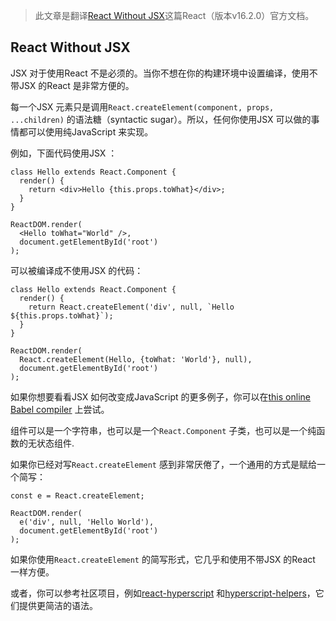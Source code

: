 > 此文章是翻译[React Without JSX](https://reactjs.org/docs/react-without-jsx.html)这篇React（版本v16.2.0）官方文档。

## React Without JSX

JSX 对于使用React 不是必须的。当你不想在你的构建环境中设置编译，使用不带JSX 的React 是非常方便的。

每一个JSX 元素只是调用`React.createElement(component, props, ...children)` 的语法糖（syntactic sugar）。所以，任何你使用JSX 可以做的事情都可以使用纯JavaScript 来实现。

例如，下面代码使用JSX ：

```
class Hello extends React.Component {
  render() {
    return <div>Hello {this.props.toWhat}</div>;
  }
}

ReactDOM.render(
  <Hello toWhat="World" />,
  document.getElementById('root')
);
```

可以被编译成不使用JSX 的代码：

```
class Hello extends React.Component {
  render() {
    return React.createElement('div', null, `Hello ${this.props.toWhat}`);
  }
}

ReactDOM.render(
  React.createElement(Hello, {toWhat: 'World'}, null),
  document.getElementById('root')
);
```

如果你想要看看JSX 如何改变成JavaScript 的更多例子，你可以在[this online Babel compiler](https://babeljs.io/repl/#?presets=react&code_lz=GYVwdgxgLglg9mABACwKYBt1wBQEpEDeAUIogE6pQhlIA8AJjAG4B8AEhlogO5xnr0AhLQD0jVgG4iAXyJA) 上尝试。

组件可以是一个字符串，也可以是一个`React.Component` 子类，也可以是一个纯函数的无状态组件.

如果你已经对写`React.createElement` 感到非常厌倦了，一个通用的方式是赋给一个简写：

```
const e = React.createElement;

ReactDOM.render(
  e('div', null, 'Hello World'),
  document.getElementById('root')
);
```

如果你使用`React.createElement` 的简写形式，它几乎和使用不带JSX 的React 一样方便。

或者，你可以参考社区项目，例如[react-hyperscript](https://github.com/mlmorg/react-hyperscript) 和[hyperscript-helpers](https://github.com/ohanhi/hyperscript-helpers)，它们提供更简洁的语法。
